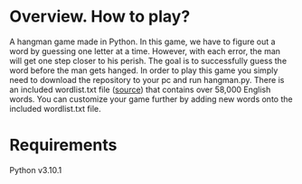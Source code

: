 # Overview. How to play?
A hangman game made in Python. In this game, we have to figure out a word by guessing one letter at a time. However, with each error, the man will get one step closer to his perish. The goal is to successfully guess the word before the man gets hanged. In order to play this game you simply need to download the repository to your pc and run hangman.py.
There is an included wordlist.txt file ([source](http://www.mieliestronk.com/wordlist.html)) that contains over 58,000 English words. You can customize your game further by adding new words onto the included wordlist.txt file.

# Requirements
Python v3.10.1

